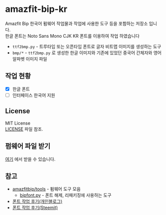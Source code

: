 # amazfit-bip-kr

Amazfit Bip 한국어 펌웨어 작업물과 작업에 사용한 도구 등을 포함하는 저장소 입니다.   
한글 폰트는 Noto Sans Mono CJK KR 폰트를 이용하여 작업 하였습니다

- `ttf2bmp.py` - 트루타입 또는 오픈타입 폰트로 글자 비트맵 이미지를 생성하는 도구
- `bmp/*` - `ttf2bmp.py` 로 생성한 한글 이미지와 기존에 있었던 중국어 간체자와 영어 알파벳 이미지 파일

## 작업 현황

- [x] 한글 폰트
- [ ] 인터페이스 한국어 지원

## License
MIT License   
[LICENSE](LICENSE) 파일 참조.

## 펌웨어 파일 받기
[여기](https://github.com/sukso96100/amazfit-bip-kr/releases) 에서 받을 수 있습니다.

## 참고
- [amazfitbip/tools](https://github.com/amazfitbip/tools) - 펌웨어 도구 모음
  - [bipfont.py](https://github.com/amazfitbip/tools/blob/master/bipfont.py) - 폰트 해제, 리패키징에 사용하는 도구
- [폰트 작업 후기(개인블로그)](https://youngbin.xyz/blog/2018/02/21/amazfit-bip-hangul-font.html)
- [폰트 작업 후기(Steemit)](https://steemit.com/kr/@youngbin/amazfit-bip)
